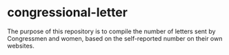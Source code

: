 # congressional-letter
The purpose of this repository is to compile the number of letters sent by Congressmen and women, based on the self-reported number on their own websites. 
